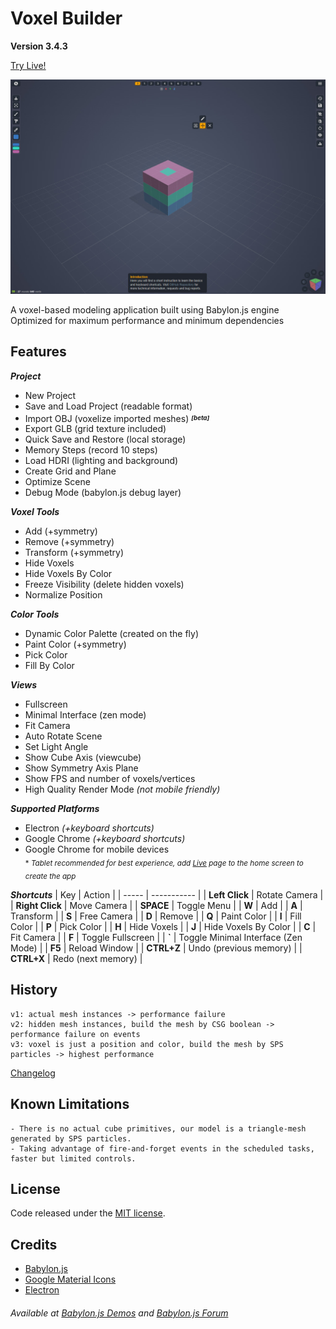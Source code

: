 # Voxel Builder
**Version 3.4.3**

[Try Live!](https://nimadez.github.io/voxel-builder)

![screenshot](screenshot.jpg?raw=true "Screenshot")

A voxel-based modeling application built using Babylon.js engine<br>
Optimized for maximum performance and minimum dependencies

## Features

***Project***
- New Project
- Save and Load Project (readable format)
- Import OBJ (voxelize imported meshes) <sup><sub>***[beta]***</sub></sup>
- Export GLB (grid texture included)
- Quick Save and Restore (local storage)
- Memory Steps (record 10 steps)
- Load HDRI (lighting and background)
- Create Grid and Plane
- Optimize Scene
- Debug Mode (babylon.js debug layer)

***Voxel Tools***
- Add (+symmetry)
- Remove (+symmetry)
- Transform (+symmetry)
- Hide Voxels
- Hide Voxels By Color
- Freeze Visibility (delete hidden voxels)
- Normalize Position

***Color Tools***
- Dynamic Color Palette (created on the fly)
- Paint Color (+symmetry)
- Pick Color
- Fill By Color

***Views***
- Fullscreen
- Minimal Interface (zen mode)
- Fit Camera
- Auto Rotate Scene
- Set Light Angle
- Show Cube Axis (viewcube)
- Show Symmetry Axis Plane
- Show FPS and number of voxels/vertices
- High Quality Render Mode *(not mobile friendly)*

***Supported Platforms***
- Electron *(+keyboard shortcuts)*
- Google Chrome *(+keyboard shortcuts)*
- Google Chrome for mobile devices
<br><sub>* *Tablet recommended for best experience, add [Live](https://nimadez.github.io/voxel-builder) page to the home screen to create the app*</sub>

***Shortcuts***
| Key | Action |
| ----- | ----------- |
| **Left Click** | Rotate Camera |
| **Right Click** | Move Camera |
| **SPACE** | Toggle Menu |
| **W** | Add |
| **A** | Transform |
| **S** | Free Camera |
| **D** | Remove |
| **Q** | Paint Color |
| **I** | Fill Color |
| **P** | Pick Color |
| **H** | Hide Voxels |
| **J** | Hide Voxels By Color |
| **C** | Fit Camera |
| **F** | Toggle Fullscreen |
| **`** | Toggle Minimal Interface (Zen Mode) |
| **F5** | Reload Window |
| **CTRL+Z** | Undo (previous memory) |
| **CTRL+X** | Redo (next memory) |

## History
```
v1: actual mesh instances -> performance failure
v2: hidden mesh instances, build the mesh by CSG boolean -> performance failure on events
v3: voxel is just a position and color, build the mesh by SPS particles -> highest performance
```
[Changelog](https://github.com/nimadez/voxel-builder/blob/main/CHANGELOG.md)

## Known Limitations
```
- There is no actual cube primitives, our model is a triangle-mesh generated by SPS particles.
- Taking advantage of fire-and-forget events in the scheduled tasks, faster but limited controls.
```

## License
Code released under the [MIT license](https://github.com/nimadez/voxel-builder/blob/main/LICENSE).

## Credits
- [Babylon.js](https://www.babylonjs.com/)
- [Google Material Icons](https://github.com/google/material-design-icons)
- [Electron](https://github.com/electron)

###### Available at [Babylon.js Demos](https://www.babylonjs.com/community/) and [Babylon.js Forum](https://forum.babylonjs.com/t/voxel-builder-application)
